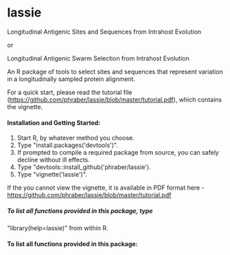 # lassie
Longitudinal Antigenic Sites and Sequences from Intrahost Evolution

or

Longitudinal Antigenic Swarm Selection from Intrahost Evolution

An R package of tools to select sites and sequences that represent variation in a longitudinally sampled protein alignment.

For a quick start, please read the tutorial file (https://github.com/phraber/lassie/blob/master/tutorial.pdf), which contains the vignette.

#### Installation and Getting Started:
1. Start R, by whatever method you choose.
1. Type "install.packages('devtools')".
1. If prompted to compile a required package from source, you can safely decline without ill effects.
1. Type "devtools::install_github('phraber/lassie').
1. Type "vignette('lassie')".

If the you cannot view the vignette, it is available in PDF format here - https://github.com/phraber/lassie/blob/master/tutorial.pdf

##### To list all functions provided in this package, type 
"library(help=lassie)" from within R.
#### To list all functions provided in this package:
